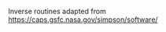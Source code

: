 
Inverse routines adapted from https://caps.gsfc.nasa.gov/simpson/software/

<!-- m66det_f90.txt -->

